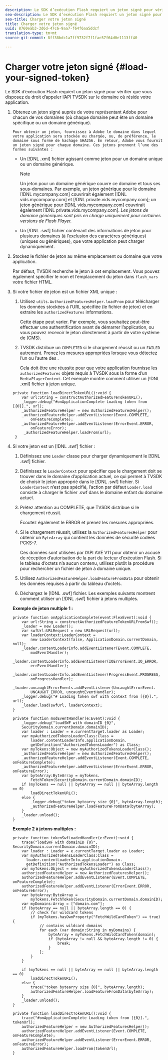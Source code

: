 ```yaml
---
description: Le SDK d’exécution Flash requiert un jeton signé pour vérifier que vous disposez du droit d’appeler l’API TVSDK sur le domaine où réside votre application.
seo-description: Le SDK d’exécution Flash requiert un jeton signé pour vérifier que vous disposez du droit d’appeler l’API TVSDK sur le domaine où réside votre application.
seo-title: Charger votre jeton signé
title: Charger votre jeton signé
uuid: 8760eab3-3d6d-47c6-9aa7-f64f6aa5ddcf
translation-type: tm+mt
source-git-commit: 8ff38bdc1a7ff9732f7f1fae37f64d0e1113ff40

---
```



# Charger votre jeton signé {#load-your-signed-token}

Le SDK d’exécution Flash requiert un jeton signé pour vérifier que vous disposez du droit d’appeler l’API TVSDK sur le domaine où réside votre application.

1. Obtenez un jeton signé auprès de votre représentant Adobe pour chacun de vos domaines (où chaque domaine peut être un domaine spécifique ou un domaine générique).

       Pour obtenir un jeton, fournissez à Adobe le domaine dans lequel votre application sera stockée ou chargée, ou, de préférence, le domaine sous forme de hachage SHA256. En retour, Adobe vous fournit un jeton signé pour chaque domaine. Ces jetons prennent l’une des formes suivantes :
   
   * Un [!DNL .xml] fichier agissant comme jeton pour un domaine unique ou un domaine générique.

      >[!NOTE]
      >
      >Un jeton pour un domaine générique couvre ce domaine et tous ses sous-domaines. Par exemple, un jeton générique pour le domaine [!DNL mycompany.com] couvrirait également [!DNL vids.mycompany.com] et [!DNL private.vids.mycompany.com]; un jeton générique pour [!DNL vids.mycompany.com] couvrirait également [!DNL private.vids.mycompany.com]. *Les jetons de domaine génériques sont pris en charge uniquement pour certaines versions de Flash Player.*

   * Un [!DNL .swf] fichier contenant des informations de jeton pour plusieurs domaines (à l’exclusion des caractères génériques) (uniques ou génériques), que votre application peut charger dynamiquement.

1. Stockez le fichier de jeton au même emplacement ou domaine que votre application.

   Par défaut, TVSDK recherche le jeton à cet emplacement. Vous pouvez également spécifier le nom et l’emplacement du jeton dans `flash_vars` votre fichier HTML.
1. Si votre fichier de jeton est un fichier XML unique :
   1. Utilisez `utils.AuthorizedFeaturesHelper.loadFrom` pour télécharger les données stockées à l’URL spécifiée (le fichier de jeton) et en extraire les `authorizedFeatures` informations.

      Cette étape peut varier. Par exemple, vous souhaitez peut-être effectuer une authentification avant de démarrer l’application, ou vous pouvez recevoir le jeton directement à partir de votre système de  (CMS).

   1. TVSDK distribue un `COMPLETED` si le chargement réussit ou un `FAILED` autrement. Prenez les mesures appropriées lorsque vous détectez l’un ou l’autre des .

      Cela doit être une réussite pour que votre application fournisse les `authorizedFeatures` objets requis à TVSDK sous la forme d’un `MediaPlayerContext`.
   Cet exemple montre comment utiliser un [!DNL .xml] fichier à jeton unique.

   ```
   private function loadDirectTokenURL():void { 
       var url:String = constructAuthorizedFeatureTokenURL(); 
       _logger.debug("#onApplicationComplete Loading token from [{0}].", url); 
       _authorizedFeatureHelper = new AuthorizedFeaturesHelper(); 
       _authorizedFeatureHelper.addEventListener(Event.COMPLETE,  
           onFeatureComplete); 
       _authorizedFeatureHelper.addEventListener(ErrorEvent.ERROR,  
           onFeatureError); 
        _authorizedFeatureHelper.loadFrom(url); 
    }
   ```

1. Si votre jeton est un [!DNL .swf] fichier :
   1. Définissez une `Loader` classe pour charger dynamiquement le [!DNL .swf] fichier.
   1. Définissez le `LoaderContext` pour spécifier que le chargement doit se trouver dans le domaine d’application actuel, ce qui permet à TVSDK de choisir le jeton approprié dans le [!DNL .swf] fichier. Si `LoaderContext` n’est pas spécifié, l’action par défaut `Loader.load` consiste à charger le fichier .swf dans le domaine enfant du domaine actuel.
   1. Prêtez attention au  COMPLETE, que TVSDK distribue si le chargement réussit.

      Écoutez également le ERROR et prenez les mesures appropriées.
   1. Si le chargement réussit, utilisez la `AuthorizedFeaturesHelper` pour obtenir un `ByteArray` qui contient les données de sécurité codées PCKS-7.

      Ces données sont utilisées par l’API AVE V11 pour obtenir un accusé de réception d’autorisation de la part du lecteur d’exécution Flash. Si le tableau d’octets n’a aucun contenu, utilisez plutôt la procédure pour rechercher un fichier de jeton à domaine unique.
   1. Utilisez `AuthorizedFeatureHelper.loadFeatureFromData` pour obtenir les données requises à partir du tableau d’octets.
   1. Déchargez le [!DNL .swf] fichier.
   Les exemples suivants montrent comment utiliser un [!DNL .swf] fichier à jetons multiples.

   **Exemple de jeton multiple 1 :**

   ```
   private function onApplicationComplete(event:FlexEvent):void { 
       var url:String = constructAuthorizedFeatureTokenURLFromSwf();   
       _loader = new Loader(); 
       var swfUrl:URLRequest = new URLRequest(url); 
       var loaderContext:LoaderContext =  
           new LoaderContext(false, ApplicationDomain.currentDomain, null); 
       _loader.contentLoaderInfo.addEventListener(Event.COMPLETE,  
           modEventHandler); 
       _loader.contentLoaderInfo.addEventListener(IOErrorEvent.IO_ERROR,  
           errEventHandler); 
       _loader.contentLoaderInfo.addEventListener(ProgressEvent.PROGRESS,  
           onProgressHandler); 
       _loader.uncaughtErrorEvents.addEventListener(UncaughtErrorEvent. 
           UNCAUGHT_ERROR, uncaughtEventHandler); 
       _logger.debug("# Loading token swf with context from [{0}].", url); 
       _loader.load(swfUrl, loaderContext); 
   } 
   
   private function modEventHandler(e:Event):void { 
       _logger.debug("loadSWF with domainID {0}",  
       SecurityDomain.currentDomain.domainID); 
       var loader : Loader = e.currentTarget.loader as Loader; 
       var myAuthorizedTokensLoaderClass:Class =  
           loader.contentLoaderInfo.applicationDomain. 
           getDefinition("AuthorizedTokensLoader") as Class; 
       var myTokens:Object = new myAuthorizedTokensLoaderClass(); 
       _authorizedFeatureHelper = new AuthorizedFeaturesHelper(); 
       _authorizedFeatureHelper.addEventListener(Event.COMPLETE, onFeatureComplete); 
       _authorizedFeatureHelper.addEventListener(ErrorEvent.ERROR, onFeatureError); 
       var byteArray:ByteArray = myTokens. 
           FetchToken(SecurityDomain.currentDomain.domainID); 
       if (myTokens == null || byteArray == null || byteArray.length == 0) 
           loadDirectTokenURL(); 
       else { 
           _logger.debug("token bytearry size {0}", byteArray.length); 
           _authorizedFeatureHelper.loadFeatureFromData(byteArray); 
       } 
       _loader.unload(); 
   } 
   ```

   **Exemple 2 à jetons multiples :**

   ```
   private function tokenSwfLoadedHandler(e:Event):void { 
       trace("loadSWF with domainID {0}", SecurityDomain.currentDomain.domainID); 
       var loader : Loader = e.currentTarget.loader as Loader; 
       var myAuthorizedTokensLoaderClass:Class =  
         loader.contentLoaderInfo.applicationDomain. 
         getDefinition("AuthorizedTokensLoader") as Class; 
       var myTokens:Object = new myAuthorizedTokensLoaderClass(); 
       authorizedFeatureHelper = new AuthorizedFeaturesHelper(); 
       authorizedFeatureHelper.addEventListener(Event.COMPLETE, onFeatureComplete); 
       authorizedFeatureHelper.addEventListener(ErrorEvent.ERROR, onFeatureError); 
       var byteArray:ByteArray =  
           myTokens.FetchToken(SecurityDomain.currentDomain.domainID); 
       var myDomains:Array = ["domain.com"]; 
       if (byteArray == null || byteArray.length == 0) { 
           // check for wildcard tokens 
           if (myTokens.hasOwnProperty("FetchWildCardToken") == true) { 
               // contains wildcard domains 
               for each (var domain:String in myDomains) { 
                   byteArray = myTokens.FetchWildCardToken(domain); 
                   if (byteArray != null && byteArray.length != 0) { 
                       break; 
                   } 
               }; 
           } 
       } 
   
       if (myTokens == null || byteArray == null || byteArray.length == 0) 
           loadDirectTokenURL(); 
       else { 
           trace("token bytearry size {0}", byteArray.length); 
           authorizedFeatureHelper.loadFeatureFromData(byteArray); 
       } 
       _loader.unload(); 
   } 
   
   private function loadDirectTokenURL():void { 
       trace("#onApplicationComplete Loading token from [{0}].", tokenUrl); 
       authorizedFeatureHelper = new AuthorizedFeaturesHelper(); 
       authorizedFeatureHelper.addEventListener(Event.COMPLETE, onFeatureComplete); 
       authorizedFeatureHelper.addEventListener(ErrorEvent.ERROR, onFeatureError); 
       authorizedFeatureHelper.loadFrom(tokenUrl); 
   }
   ```

